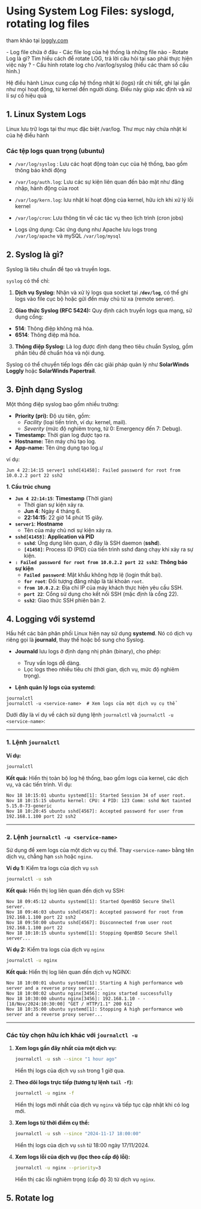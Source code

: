 # Using System Log Files: syslogd, rotating log files

tham khảo tại [loggly.com](https://www.loggly.com/ultimate-guide/linux-logging-basics/)

\- Log file chứa ở đâu 
\- Các file log của hệ thống là những file nào 
\- Rotate Log là gì? Tìm hiểu cách để rotate LOG, trả lời câu hỏi tại sao phải thực hiện việc này ? 
\- Cấu hình rotate log cho /var/log/syslog (hiểu các tham số cấu hình.)



Hệ điều hành Linux cung cấp hệ thống nhật kí (logs) rất chi tiết, ghi lại gần như mọi hoạt động, từ kernel đến người dùng. Điều này giúp xác định và xử lí sự cố hiệu quả

## 1. Linux System Logs

Linux lưu trữ logs tại thư mục đặc biệt /var/log. Thư mục này chứa nhật kí của hệ điều hành

### Các tệp logs quan trọng (ubuntu)

- `/var/log/syslog` : Lưu các hoạt động toàn cục của hệ thống, bao gồm thông báo khởi động 

- `/var/log/auth.log`: Lưu các sự kiện liên quan đến bảo mật như đăng nhập, hành động của root
- `/var/log/kern.log`: lưu nhật kí hoạt động của kernel, hữu ích khi xử lý lỗi kernel
- `/var/log/cron`: Lưu thông tin về các tác vụ theo lịch trình (cron jobs)
- Logs ứng dụng: Các ứng dụng như Apache lưu logs trong `/var/log/apache` và mySQL `/var/log/mysql`

## 2. Syslog là gì?

Syslog là tiêu chuẩn để tạo và truyền logs.

`syslog` có thể chỉ:

1. **Dịch vụ Syslog:**
   Nhận và xử lý logs qua socket tại **`/dev/log`**, có thể ghi logs vào file cục bộ hoặc gửi đến máy chủ từ xa (remote server).

2. **Giao thức Syslog (RFC 5424):**
   Quy định cách truyền logs qua mạng, sử dụng cổng:

- **514**: Thông điệp không mã hóa.
- **6514**: Thông điệp mã hóa.

3. **Thông điệp Syslog:**
   Là log được định dạng theo tiêu chuẩn Syslog, gồm phần tiêu đề chuẩn hóa và nội dung.

Syslog có thể chuyển tiếp logs đến các giải pháp quản lý như **SolarWinds Loggly** hoặc **SolarWinds Papertrail**.

## 3. Định dạng Syslog

Một thông điệp syslog bao gồm nhiều trường:

- **Priority (pri):**
  Độ ưu tiên, gồm:
  - *Facility* (loại tiến trình, ví dụ: kernel, mail).
  - *Severity* (mức độ nghiêm trọng, từ 0: Emergency đến 7: Debug).
- **Timestamp:**
  Thời gian log được tạo ra.
- **Hostname:**
  Tên máy chủ tạo log.
- **App-name:**
  Tên ứng dụng tạo log.ư

ví dụ:

```
Jun 4 22:14:15 server1 sshd[41458]: Failed password for root from 10.0.2.2 port 22 ssh2
```

**1. Cấu trúc chung**

- **`Jun 4 22:14:15`**: **Timestamp** (Thời gian)
  - Thời gian sự kiện xảy ra.
  - **Jun 4**: Ngày 4 tháng 6.
  - **22:14:15**: 22 giờ 14 phút 15 giây.
- **`server1`**: **Hostname**
  - Tên của máy chủ nơi sự kiện xảy ra.
- **`sshd[41458]`**: **Application và PID**
  - **`sshd`**: Ứng dụng liên quan, ở đây là SSH daemon (**sshd**).
  - **`[41458]`**: Process ID (PID) của tiến trình sshd đang chạy khi xảy ra sự kiện.
- **`: Failed password for root from 10.0.2.2 port 22 ssh2`**: **Thông báo sự kiện**
  - **`Failed password`**: Mật khẩu không hợp lệ (login thất bại).
  - **`for root`**: Đối tượng đăng nhập là tài khoản `root`.
  - **`from 10.0.2.2`**: Địa chỉ IP của máy khách thực hiện yêu cầu SSH.
  - **`port 22`**: Cổng sử dụng cho kết nối SSH (mặc định là cổng 22).
  - **`ssh2`**: Giao thức SSH phiên bản 2.

## **4. Logging với systemd**

Hầu hết các bản phân phối Linux hiện nay sử dụng **systemd**. Nó có dịch vụ riêng gọi là **journald**, thay thế hoặc bổ sung cho Syslog.

- **Journald** lưu logs ở định dạng nhị phân (binary), cho phép:
  - Truy vấn logs dễ dàng.
  - Lọc logs theo nhiều tiêu chí (thời gian, dịch vụ, mức độ nghiêm trọng).

- **Lệnh quản lý logs của systemd:**

```
journalctl
journalctl -u <service-name>  # Xem logs của một dịch vụ cụ thể
```

Dưới đây là ví dụ về cách sử dụng lệnh `journalctl` và `journalctl -u <service-name>`:

---

### **1. Lệnh `journalctl`**

**Ví dụ:**
```bash
journalctl
```

**Kết quả:**
Hiển thị toàn bộ log hệ thống, bao gồm logs của kernel, các dịch vụ, và các tiến trình. Ví dụ:  
```plaintext
Nov 18 10:15:01 ubuntu systemd[1]: Started Session 34 of user root.
Nov 18 10:15:15 ubuntu kernel: CPU: 4 PID: 123 Comm: sshd Not tainted 5.15.0-73-generic
Nov 18 10:20:45 ubuntu sshd[4567]: Accepted password for user from 192.168.1.100 port 22 ssh2
```

---

### **2. Lệnh `journalctl -u <service-name>`**

Sử dụng để xem logs của một dịch vụ cụ thể. Thay `<service-name>` bằng tên dịch vụ, chẳng hạn `ssh` hoặc `nginx`.

**Ví dụ 1:** Kiểm tra logs của dịch vụ `ssh`
```bash
journalctl -u ssh
```

**Kết quả:**
Hiển thị log liên quan đến dịch vụ SSH:
```plaintext
Nov 18 09:45:12 ubuntu systemd[1]: Started OpenBSD Secure Shell server.
Nov 18 09:46:03 ubuntu sshd[4567]: Accepted password for root from 192.168.1.100 port 22 ssh2
Nov 18 09:50:00 ubuntu sshd[4567]: Disconnected from user root 192.168.1.100 port 22
Nov 18 10:10:15 ubuntu systemd[1]: Stopping OpenBSD Secure Shell server...
```

**Ví dụ 2:** Kiểm tra logs của dịch vụ `nginx`
```bash
journalctl -u nginx
```

**Kết quả:**
Hiển thị log liên quan đến dịch vụ NGINX:
```plaintext
Nov 18 10:00:01 ubuntu systemd[1]: Starting A high performance web server and a reverse proxy server...
Nov 18 10:00:02 ubuntu nginx[3456]: nginx started successfully
Nov 18 10:30:00 ubuntu nginx[3456]: 192.168.1.10 - - [18/Nov/2024:10:30:00] "GET / HTTP/1.1" 200 612
Nov 18 10:35:00 ubuntu systemd[1]: Stopping A high performance web server and a reverse proxy server...
```

---

### **Các tùy chọn hữu ích khác với `journalctl -u`**

1. **Xem logs gần đây nhất của một dịch vụ:**  
   ```bash
   journalctl -u ssh --since "1 hour ago"
   ```
   Hiển thị logs của dịch vụ `ssh` trong 1 giờ qua.

2. **Theo dõi logs trực tiếp (tương tự lệnh `tail -f`):**  
   ```bash
   journalctl -u nginx -f
   ```
   Hiển thị logs mới nhất của dịch vụ `nginx` và tiếp tục cập nhật khi có log mới.

3. **Xem logs từ thời điểm cụ thể:**  
   ```bash
   journalctl -u ssh --since "2024-11-17 18:00:00"
   ```
   Hiển thị logs của dịch vụ `ssh` từ 18:00 ngày 17/11/2024.

4. **Xem logs lỗi của dịch vụ (lọc theo cấp độ lỗi):**  
   ```bash
   journalctl -u nginx --priority=3
   ```
   Hiển thị các lỗi nghiêm trọng (cấp độ 3) từ dịch vụ `nginx`.

## 5. Rotate log

